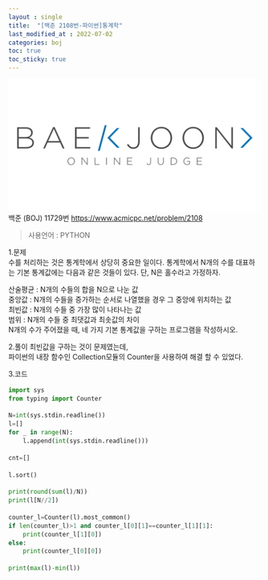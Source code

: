 ```yaml
---
layout : single
title:  "[백준 2108번-파이썬]통계학"
last_modified_at : 2022-07-02
categories: boj
toc: true
toc_sticky: true
---
```

<center><img src="/img/boj/boj-logo.png"></center>
백준 (BOJ) 11729번  
<a href="https://www.acmicpc.net/problem/2108">https://www.acmicpc.net/problem/2108</a>


> 사용언어 : PYTHON

1.문제  
수를 처리하는 것은 통계학에서 상당히 중요한 일이다. 통계학에서 N개의 수를 대표하는 기본 통계값에는 다음과 같은 것들이 있다. 단, N은 홀수라고 가정하자.  
   
산술평균 : N개의 수들의 합을 N으로 나눈 값  
중앙값 : N개의 수들을 증가하는 순서로 나열했을 경우 그 중앙에 위치하는 값  
최빈값 : N개의 수들 중 가장 많이 나타나는 값  
범위 : N개의 수들 중 최댓값과 최솟값의 차이  
N개의 수가 주어졌을 때, 네 가지 기본 통계값을 구하는 프로그램을 작성하시오.  

2.풀이
최빈값을 구하는 것이 문제였는데,  
파이썬의 내장 함수인 Collection모듈의 Counter을 사용하여 해결 할 수 있었다.




3.코드

```python
import sys
from typing import Counter

N=int(sys.stdin.readline())
l=[]
for _ in range(N):
    l.append(int(sys.stdin.readline()))

cnt=[]

l.sort()

print(round(sum(l)/N))
print(l[N//2])

counter_l=Counter(l).most_common()
if len(counter_l)>1 and counter_l[0][1]==counter_l[1][1]:
    print(counter_l[1][0])
else:
    print(counter_l[0][0])

print(max(l)-min(l))

```




